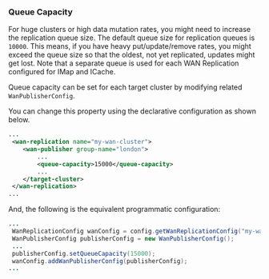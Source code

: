 
### Queue Capacity

For huge clusters or high data mutation rates, you might need to increase the replication queue size. The default queue
size for replication queues is `10000`. This means, if you have heavy put/update/remove rates, you might exceed the queue size
so that the oldest, not yet replicated, updates might get lost. Note that a separate queue is used for each WAN Replication configured for IMap and ICache.
 
Queue capacity can be set for each target cluster by modifying related `WanPublisherConfig`.

You can change this property using the declarative configuration as shown below.

```xml
...
 <wan-replication name="my-wan-cluster">
    <wan-publisher group-name="london">
        ...
        <queue-capacity>15000</queue-capacity>
        ...
    </target-cluster>
 </wan-replication>
...
```

And, the following is the equivalent programmatic configuration:

```java
...
 WanReplicationConfig wanConfig = config.getWanReplicationConfig("my-wan-cluster");
 WanPublisherConfig publisherConfig = new WanPublisherConfig();
 ...
 publisherConfig.setQueueCapacity(15000);
 wanConfig.addWanPublisherConfig(publisherConfig);
...
``` 

